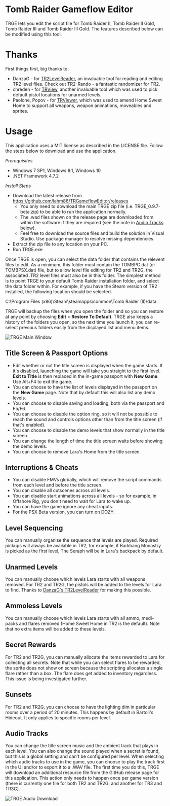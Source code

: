 # Tomb Raider Gameflow Editor
TRGE lets you edit the script file for Tomb Raider II, Tomb Raider II Gold, Tomb Raider III and Tomb Raider III Gold. The features described below can be modified using this tool.

# Thanks
First things first, big thanks to:

* DanzaG - for [TR2LevelReader](https://github.com/DanzaG/TR2-Rando), an invaluable tool for reading and editing TR2 level files. Check out TR2-Rando - a fantastic randomizer for TR2.
* chreden - for [TRView](https://github.com/chreden/trview), another invaluable tool which was used to pick default pistol locations for unarmed levels.
* Paolone, Popov - for [TRViewer](https://www.aspidetr.com/en/tools/tr-viewer/trviewer/), which was used to amend Home Sweet Home to support all weapons, weapon animations, moveables and sprites.

# Usage

This application uses a MIT license as described in the LICENSE file. Follow the steps below to download and use the application.

_Prerequisites_
* Windows 7 SP1, Windows 8.1, Windows 10
* .NET Framework 4.7.2

_Install Steps_
* Download the latest release from https://github.com/lahm86/TRGameflowEditor/releases
  * You only need to download the main TRGE zip file (i.e. TRGE_0.9.7-beta.zip) to be able to run the application normally.
  * The .wad files shown on the release page are downloaded from within the software if they are required (see the note in [Audio Tracks](#audio-tracks) below).
  * Feel free to download the source files and build the solution in Visual Studio. Use package manager to resolve missing dependencies.
* Extract the zip file to any location on your PC.
* Run TRGE.exe

Once TRGE is open, you can select the data folder that contains the relevent files to edit. As a minimum, this folder must contain the TOMBPC.dat (or TOMBPSX.dat) file, but to allow level file editing for TR2 and TR2G, the associated .TR2 level files must also be in this folder. The simplest method is to point TRGE to your default Tomb Raider installation folder, and select the data folder within. For example, if you have the Steam version of TR2 installed, the following location should be selected.

C:\Program Files (x86)\Steam\steamapps\common\Tomb Raider (II)\data

TRGE will backup the files when you open the folder and so you can restore at any point by choosing **Edit** > **Restore To Default**. TRGE also keeps a history of the folders you open, so the next time you launch it, you can re-select previous folders easily from the displayed list and menu items.

![TRGE Main Window](https://github.com/lahm86/TRGameflowEditor/blob/main/Resources/TRGE.png)

## Title Screen & Passport Options

* Edit whether or not the title screen is displayed when the game starts. If it's disabled, launching the game will take you straight to the first level. **Exit to Title** is then replaced in the in-game passport with **New Game**. Use Alt+F4 to exit the game.
* You can choose to have the list of levels displayed in the passport on the **New Game** page. Note that by default this will also list any demo levels.
* You can choose to disable saving and loading, both via the passport and F5/F6.
* You can choose to disable the option ring, so it will not be possible to reach the sound and controls options other than from the title screen (if that's enabled).
* You can choose to disable the demo levels that show normally in the title screen.
* You can change the length of time the title screen waits before showing the demo levels.
* You can choose to remove Lara's Home from the title screen.

## Interruptions & Cheats

* You can disable FMVs globally, which will remove the script commands from each level and before the title screen.
* You can disable all cutscenes across all levels.
* You can disable start animations across all levels - so for example, in Offshore Rig, you don't need to wait for Lara to wake up.
* You can have the game ignore any cheat inputs.
* For the PSX Beta version, you can turn on DOZY.

## Level Sequencing

You can manually organise the sequence that levels are played. Required pickups will always be available in TR2, for example, if Barkhang Monastry is picked as the first level, The Seraph will be in Lara's backpack by default.

## Unarmed Levels

You can manually choose which levels Lara starts with all weapons removed. For TR2 and TR2G, the pistols will be added to the levels for Lara to find. Thanks to [DanzaG's TR2LevelReader](https://github.com/DanzaG/TR2-Rando) for making this possible. 

## Ammoless Levels

You can manually choose which levels Lara starts with all ammo, medi-packs and flares removed (Home Sweet Home in TR2 is the default). Note that no extra items will be added to these levels.

## Secret Rewards

For TR2 and TR2G, you can manually allocate the items rewarded to Lara for collecting all secrets. Note that while you can select flares to be rewarded, the sprite does not show on screen because the scripting allocates a single flare rather than a box. The flare does get added to inventory regardless. This issue is being investigated further.

## Sunsets

For TR2 and TR2G, you can choose to have the lighting dim in particular rooms over a period of 20 minutes. This happens by default in Bartoli's Hideout. It only applies to specific rooms per level.

## Audio Tracks

You can change the title screen music and the ambient track that plays in each level. You can also change the sound played when a secret is found, but this is a global setting and can't be configured per level. When selecting which audio tracks to use in the game, you can choose to play the track first in the UI and/or to export it to a .WAV file. The first time you do this, TRGE will download an additional resource file from the GitHub release page for this application. This action only needs to happen once per game version (there is currently one file for both TR2 and TR2G, and another for TR3 and TR3G).

![TRGE Audio Download](https://github.com/lahm86/TRGameflowEditor/blob/main/Resources/audiodownload.png)
